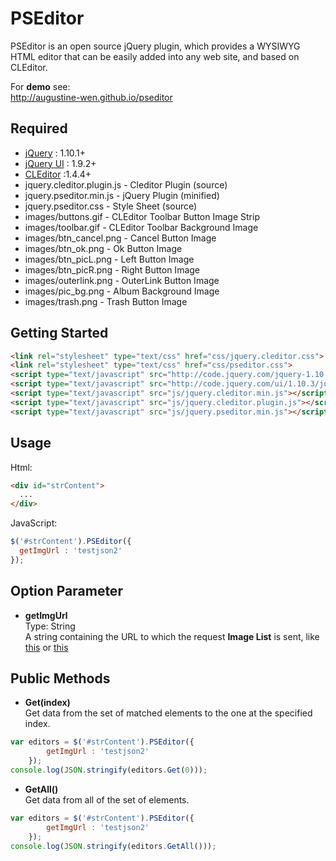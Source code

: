# PSEditor

PSEditor is an open source jQuery plugin, which provides a WYSIWYG HTML editor that can be easily added into any web site, and based on CLEditor.

For **demo** see:  
http://augustine-wen.github.io/pseditor


## Required

* [jQuery](http://jquery.com/) : 1.10.1+
* [jQuery UI](http://jqueryui.com/) : 1.9.2+
* [CLEditor](http://premiumsoftware.net/cleditor/) :1.4.4+
* jquery.cleditor.plugin.js - Cleditor Plugin (source)
* jquery.pseditor.min.js - jQuery Plugin (minified)
* jquery.pseditor.css - Style Sheet (source)
* images/buttons.gif - CLEditor Toolbar Button Image Strip
* images/toolbar.gif - CLEditor Toolbar Background Image
* images/btn_cancel.png - Cancel Button Image
* images/btn_ok.png - Ok Button Image
* images/btn_picL.png - Left Button Image
* images/btn_picR.png - Right Button Image
* images/outerlink.png - OuterLink Button Image
* images/pic_bg.png - Album Background Image
* images/trash.png - Trash Button Image

## Getting Started

```html
<link rel="stylesheet" type="text/css" href="css/jquery.cleditor.css">
<link rel="stylesheet" type="text/css" href="css/pseditor.css">
<script type="text/javascript" src="http://code.jquery.com/jquery-1.10.2.min.js"></script>
<script type="text/javascript" src="http://code.jquery.com/ui/1.10.3/jquery-ui.min.js"></script>
<script type="text/javascript" src="js/jquery.cleditor.min.js"></script>
<script type="text/javascript" src="js/jquery.cleditor.plugin.js"></script>
<script type="text/javascript" src="js/jquery.pseditor.min.js"></script>
```

## Usage

Html:
```html
<div id="strContent">
  ...
</div>
```
JavaScript:
```javascript
$('#strContent').PSEditor({
  getImgUrl : 'testjson2'
});
```

## Option Parameter
* **getImgUrl**  
  Type: String  
  A string containing the URL to which the request **Image List** is sent, like [this](https://github.com/ashramwen/PSEditor/blob/master/testjson2) or [this](https://github.com/ashramwen/PSEditor/blob/master/testjson)

## Public Methods
* **Get(index)**  
  Get data from the set of matched elements to the one at the specified index.
```javascript
var editors = $('#strContent').PSEditor({
		getImgUrl : 'testjson2'
	});
console.log(JSON.stringify(editors.Get(0)));
```

* **GetAll()**  
  Get data from all of the set of elements.
```javascript
var editors = $('#strContent').PSEditor({
		getImgUrl : 'testjson2'
	});
console.log(JSON.stringify(editors.GetAll()));
```
